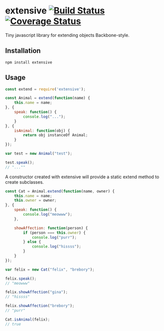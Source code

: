 # extensive [![Build Status](https://travis-ci.org/brebory/extensive.svg?branch=master)](https://travis-ci.org/brebory/extensive) [![Coverage Status](https://coveralls.io/repos/github/brebory/extensive/badge.svg?branch=master)](https://coveralls.io/github/brebory/extensive?branch=master)

Tiny javascript library for extending objects Backbone-style.

## Installation

`npm install extensive`

## Usage

```javascript
const extend = require('extensive');

const Animal = extend(function(name) {
    this.name = name;
}, {
    speak: function() {
        console.log("...");
    }
}, {
    isAnimal: function(obj) {
        return obj instanceOf Animal;
    }
});

var test = new Animal("test");

test.speak();
// "...""

```

A constructor created with extensive will provide a static extend method to create subclasses.

```javascript
const Cat = Animal.extend(function(name, owner) {
    this.name = name;
    this.owner = owner;
}, {
    speak: function() {
        console.log("meowww");
    },

    showAffection: function(person) {
        if (person === this.owner) {
            console.log("purr");
        } else {
            console.log("hissss");
        }
    }
});

var felix = new Cat("felix", "brebory");

felix.speak();
// "meowww"

felix.showAffection("gina");
// "hissss"

felix.showAffection("brebory");
// "purr"

Cat.isAnimal(felix);
// true

```
